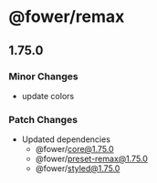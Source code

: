 # @fower/remax

## 1.75.0

### Minor Changes

- update colors

### Patch Changes

- Updated dependencies
  - @fower/core@1.75.0
  - @fower/preset-remax@1.75.0
  - @fower/styled@1.75.0
